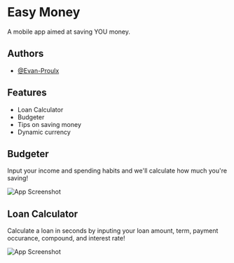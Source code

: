 
# Easy Money
A mobile app aimed at saving YOU money.


## Authors

- [@Evan-Proulx](https://www.github.com/Evan-Proulx)


## Features

- Loan Calculator
- Budgeter
- Tips on saving money
- Dynamic currency


## Budgeter

Input your income and spending habits and we'll calculate how much you're saving!

![App Screenshot](https://via.placeholder.com/468x300?text=App+Screenshot+Here)


## Loan Calculator

Calculate a loan in seconds by inputing your loan amount, term, payment occurance, compound, and interest rate!

![App Screenshot](https://via.placeholder.com/468x300?text=App+Screenshot+Here)
